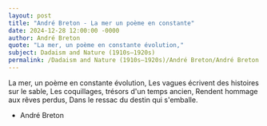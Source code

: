```yaml
---
layout: post
title: "André Breton - La mer un poème en constante"
date: 2024-12-28 12:00:00 -0000
author: André Breton
quote: "La mer, un poème en constante évolution,"
subject: Dadaism and Nature (1910s–1920s)
permalink: /Dadaism and Nature (1910s–1920s)/André Breton/André Breton - La mer un poème en constante
---
```


La mer, un poème en constante évolution,
Les vagues écrivent des histoires sur le sable,
Les coquillages, trésors d'un temps ancien,
Rendent hommage aux rêves perdus,
Dans le ressac du destin qui s'emballe.

- André Breton
